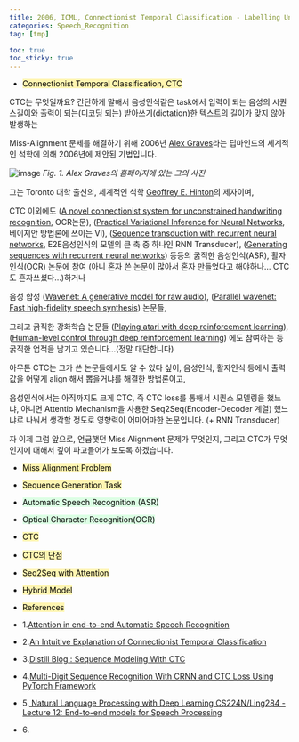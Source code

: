 ```yaml
---
title: 2006, ICML, Connectionist Temporal Classification - Labelling Unsegmented Sequence Data With Recurrent Neural Networks
categories: Speech_Recognition
tag: [tmp]

toc: true
toc_sticky: true
---
```


- <mark style='background-color: #fff5b1'> Connectionist Temporal Classification, CTC </mark>

CTC는 무엇일까요? 간단하게 말해서 음성인식같은 task에서 입력이 되는 음성의 시퀀스길이와 출력이 되는(디코딩 되는) 받아쓰기(dictation)한 텍스트의 길이가 맞지 않아 발생하는 

Miss-Alignment 문제를 해결하기 위해 2006년 [Alex Graves](https://www.cs.toronto.edu/~graves/)라는 딥마인드의 세계적인 석학에 의해 2006년에 제안된 기법입니다.

![image](https://user-images.githubusercontent.com/48202736/106895390-7fcbfc80-6733-11eb-803c-da984525e0b2.png)
*Fig. 1. Alex Graves의 홈페이지에 있는 그의 사진*

그는 Toronto 대학 출신의, 세계적인 석학 [Geoffrey E. Hinton](http://www.cs.toronto.edu/~hinton/)의 제자이며, 


CTC 이외에도 ([A novel connectionist system for unconstrained handwriting recognition](PDF), OCR논문), ([Practical Variational Inference for Neural Networks](https://www.cs.toronto.edu/~graves/nips_2011.pdf), 베이지안 방법론에 쓰이는 VI), ([Sequence transduction with recurrent neural networks](https://arxiv.org/pdf/1211.3711), E2E음성인식의 모델의 큰 축 중 하나인 RNN Transducer), ([Generating sequences with recurrent neural networks](https://arxiv.org/pdf/1308.0850)) 등등의 굵직한 음성인식(ASR), 활자인식(OCR) 논문에 참여 (아니 혼자 쓴 논문이 많아서 혼자 만들었다고 해야하나... CTC도 혼자쓰셨다...)하거나 


음성 합성 ([Wavenet: A generative model for raw audio](https://arxiv.org/pdf/1609.03499)), ([Parallel wavenet: Fast high-fidelity speech synthesis](https://arxiv.org/pdf/1711.10433)) 논문들, 


그리고 굵직한 강화학습 논문들 ([Playing atari with deep reinforcement learning](https://arxiv.org/pdf/1312.5602)), ([Human-level control through deep reinforcement learning](https://www.nature.com/articles/nature14236)) 에도 참여하는 등 굵직한 업적을 남기고 있습니다...(정말 대단합니다)


아무튼 CTC는 그가 쓴 논문들에서도 알 수 있다 싶이, 음성인식, 활자인식 등에서 출력값을 어떻게 align 해서 뽑을거냐를 해결한 방법론이고, 

음성인식에서는 아직까지도 크게 CTC, 즉 CTC loss를 통해서 시퀀스 모델링을 했느냐, 아니면 Attentio Mechanism을 사용한 Seq2Seq(Encoder-Decoder 계열) 했느냐로 
나눠서 생각할 정도로 영향력이 어마어마한 논문입니다. (+ RNN Transducer) 


자 이제 그럼 앞으로, 언급햇던 Miss Alignment 문제가 무엇인지, 그리고 CTC가 무엇인지에 대해서 깊이 파고들어가 보도록 하겠습니다.

- <mark style='background-color: #fff5b1'> Miss Alignment Problem </mark>

- <mark style='background-color: #fff5b1'> Sequence Generation Task </mark>

- <mark style='background-color: #dcffe4'> Automatic Speech Recognition (ASR) </mark> 

- <mark style='background-color: #dcffe4'> Optical Character Recognition(OCR) </mark>

- <mark style='background-color: #fff5b1'> CTC </mark>

- <mark style='background-color: #fff5b1'> CTC의 단점 </mark>

- <mark style='background-color: #fff5b1'> Seq2Seq with Attention </mark>

- <mark style='background-color: #fff5b1'> Hybrid Model </mark>

- <mark style='background-color: #fff5b1'> References </mark>

- 1.[Attention in end-to-end Automatic Speech Recognition](https://medium.com/intel-student-ambassadors/attention-in-end-to-end-automatic-speech-recognition-9f9e42718d21)

- 2.[An Intuitive Explanation of Connectionist Temporal Classification]()

- 3.[Distill Blog : Sequence Modeling With CTC](https://distill.pub/2017/ctc/)

- 4.[Multi-Digit Sequence Recognition With CRNN and CTC Loss Using PyTorch Framework](https://medium.com/swlh/multi-digit-sequence-recognition-with-crnn-and-ctc-loss-using-pytorch-framework-269a7aca2a6)

- 5.[ Natural Language Processing with Deep Learning CS224N/Ling284 - Lecture 12: End-to-end models for Speech Processing](https://web.stanford.edu/class/archive/cs/cs224n/cs224n.1174/lectures/cs224n-2017-lecture12.pdf)

- 6.[]()

